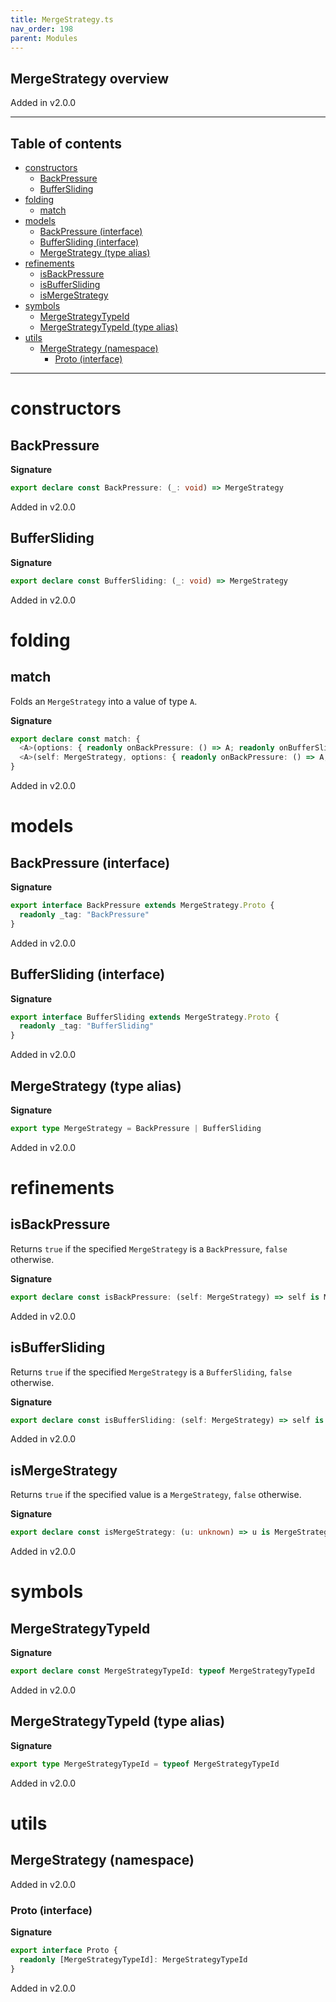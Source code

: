 ```yaml
---
title: MergeStrategy.ts
nav_order: 198
parent: Modules
---
```


## MergeStrategy overview

Added in v2.0.0

---

<h2 class="text-delta">Table of contents</h2>

- [constructors](#constructors)
  - [BackPressure](#backpressure)
  - [BufferSliding](#buffersliding)
- [folding](#folding)
  - [match](#match)
- [models](#models)
  - [BackPressure (interface)](#backpressure-interface)
  - [BufferSliding (interface)](#buffersliding-interface)
  - [MergeStrategy (type alias)](#mergestrategy-type-alias)
- [refinements](#refinements)
  - [isBackPressure](#isbackpressure)
  - [isBufferSliding](#isbuffersliding)
  - [isMergeStrategy](#ismergestrategy)
- [symbols](#symbols)
  - [MergeStrategyTypeId](#mergestrategytypeid)
  - [MergeStrategyTypeId (type alias)](#mergestrategytypeid-type-alias)
- [utils](#utils)
  - [MergeStrategy (namespace)](#mergestrategy-namespace)
    - [Proto (interface)](#proto-interface)

---

# constructors

## BackPressure

**Signature**

```ts
export declare const BackPressure: (_: void) => MergeStrategy
```

Added in v2.0.0

## BufferSliding

**Signature**

```ts
export declare const BufferSliding: (_: void) => MergeStrategy
```

Added in v2.0.0

# folding

## match

Folds an `MergeStrategy` into a value of type `A`.

**Signature**

```ts
export declare const match: {
  <A>(options: { readonly onBackPressure: () => A; readonly onBufferSliding: () => A }): (self: MergeStrategy) => A
  <A>(self: MergeStrategy, options: { readonly onBackPressure: () => A; readonly onBufferSliding: () => A }): A
}
```

Added in v2.0.0

# models

## BackPressure (interface)

**Signature**

```ts
export interface BackPressure extends MergeStrategy.Proto {
  readonly _tag: "BackPressure"
}
```

Added in v2.0.0

## BufferSliding (interface)

**Signature**

```ts
export interface BufferSliding extends MergeStrategy.Proto {
  readonly _tag: "BufferSliding"
}
```

Added in v2.0.0

## MergeStrategy (type alias)

**Signature**

```ts
export type MergeStrategy = BackPressure | BufferSliding
```

Added in v2.0.0

# refinements

## isBackPressure

Returns `true` if the specified `MergeStrategy` is a `BackPressure`, `false`
otherwise.

**Signature**

```ts
export declare const isBackPressure: (self: MergeStrategy) => self is MergeStrategy.BackPressure
```

Added in v2.0.0

## isBufferSliding

Returns `true` if the specified `MergeStrategy` is a `BufferSliding`, `false`
otherwise.

**Signature**

```ts
export declare const isBufferSliding: (self: MergeStrategy) => self is MergeStrategy.BufferSliding
```

Added in v2.0.0

## isMergeStrategy

Returns `true` if the specified value is a `MergeStrategy`, `false`
otherwise.

**Signature**

```ts
export declare const isMergeStrategy: (u: unknown) => u is MergeStrategy
```

Added in v2.0.0

# symbols

## MergeStrategyTypeId

**Signature**

```ts
export declare const MergeStrategyTypeId: typeof MergeStrategyTypeId
```

Added in v2.0.0

## MergeStrategyTypeId (type alias)

**Signature**

```ts
export type MergeStrategyTypeId = typeof MergeStrategyTypeId
```

Added in v2.0.0

# utils

## MergeStrategy (namespace)

Added in v2.0.0

### Proto (interface)

**Signature**

```ts
export interface Proto {
  readonly [MergeStrategyTypeId]: MergeStrategyTypeId
}
```

Added in v2.0.0
